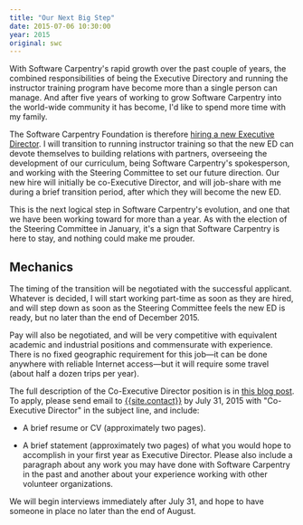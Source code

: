 ```yaml
---
title: "Our Next Big Step"
date: 2015-07-06 10:30:00
year: 2015
original: swc
---
```

<p>
  With Software Carpentry's rapid growth over the past couple of years,
  the combined responsibilities of being the Executive Directory and running the instructor training program
  have become more than a single person can manage.
  And after five years of working to grow Software Carpentry into the world-wide community it has become,
  I'd like to spend more time with my family.
</p>
<p>
  The Software Carpentry Foundation is therefore
  <a href="{{site.baseurl}}/blog/2015/07/new-executive-director-search.html">hiring a new Executive Director</a>.
  I will transition to running instructor training
  so that the new ED can devote themselves to building relations with partners,
  overseeing the development of our curriculum,
  being Software Carpentry's spokesperson,
  and working with the Steering Committee to set our future direction.
  Our new hire will initially be co-Executive Director,
  and will job-share with me during a brief transition period,
  after which they will become the new ED.
</p>
<p>
  This is the next logical step in Software Carpentry's evolution,
  and one that we have been working toward for more than a year.
  As with the election of the Steering Committee in January,
  it's a sign that Software Carpentry is here to stay,
  and nothing could make me prouder.
</p>
<h2>Mechanics</h2>
<p>
  The timing of the transition will be negotiated with the successful applicant.
  Whatever is decided,
  I will start working part-time as soon as they are hired,
  and will step down as soon as the Steering Committee feels the new ED is ready,
  but no later than the end of December 2015.
</p>
<p>
  Pay will also be negotiated,
  and will be very competitive with equivalent academic and industrial positions and commensurate with experience.
  There is no fixed geographic requirement for this job&mdash;it can be done anywhere with reliable Internet access&mdash;but
  it will require some travel (about half a dozen trips per year).
</p>
<p>
  The full description of the Co-Executive Director position is in
  <a href="{{site.baseurl}}/blog/2015/07/new-executive-director-search.html">this blog post</a>.
  To apply, please send email to <a href="mailto:{{site.contact}}">{{site.contact}}</a> by July 31, 2015
  with &quot;Co-Executive Director&quot; in the subject line, and include:
</p>
<ul>
  <li>
    <p>
      A brief resume or CV (approximately two pages).
    </p>
  </li>
  <li>
    <p>
      A brief statement (approximately two pages) of what you would hope to accomplish in your first year as Executive Director.
      Please also include a paragraph about any work you may have done with Software Carpentry in the past
      and another about your experience working with other volunteer organizations.
    </p>
  </li>
</ul>
<p>
  We will begin interviews immediately after July 31, and hope to have someone in place no later than the end of August.
</p>
